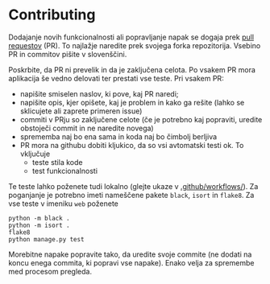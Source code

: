 # Contributing

Dodajanje novih funkcionalnosti ali popravljanje napak se dogaja prek [pull requestov](https://docs.github.com/en/pull-requests/collaborating-with-pull-requests/proposing-changes-to-your-work-with-pull-requests/about-pull-requests) (PR). To najlažje naredite prek svojega forka repozitorija. Vsebino PR in commitov pišite v slovenščini.

Poskrbite, da PR ni prevelik in da je zaključena celota. Po vsakem PR mora aplikacija še vedno delovati ter prestati vse teste. Pri vsakem PR:

* napišite smiselen naslov, ki pove, kaj PR naredi;
* napišite opis, kjer opišete, kaj je problem in kako ga rešite (lahko se sklicujete ali zaprete primeren issue)
* commiti v PRju so zaključene celote (če je potrebno kaj popraviti, uredite obstoječi commit in ne naredite novega)
* sprememba naj bo ena sama in koda naj bo čimbolj berljiva
* PR mora na githubu dobiti kljukico, da so vsi avtomatski testi ok. To vključuje
  * teste stila kode
  * test funkcionalnosti

Te teste lahko poženete tudi lokalno (glejte ukaze v [.github/workflows/](.github/workflows/)). Za poganjanje je potrebno imeti nameščene pakete `black`, `isort` in `flake8`. Za vse teste v imeniku `web` poženete

    python -m black .
    python -m isort .
    flake8
    python manage.py test

Morebitne napake popravite tako, da uredite svoje commite (ne dodati na koncu enega commita, ki popravi vse napake). Enako velja za spremembe med procesom pregleda.
